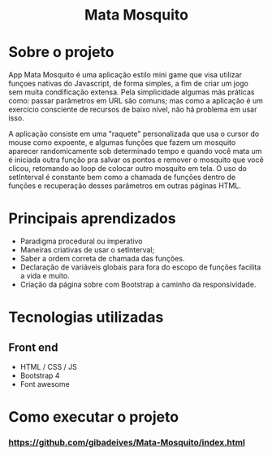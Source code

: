 <h1 align="center">
 Mata Mosquito
</h1>

# Sobre o projeto

App Mata Mosquito é uma aplicação estilo mini game que visa utilizar funçoes nativas do Javascript, de forma simples, a fim de criar um jogo sem muita condificação extensa. Pela simplicidade algumas más práticas como: passar parâmetros em URL são comuns; mas como a aplicação é um exercício consciente de recursos de baixo nível, não há problema em usar isso.

A aplicação consiste em uma "raquete" personalizada que usa o cursor do mouse como expoente, e algumas funções que fazem um mosquito aparecer randomicamente sob determinado tempo e quando você mata um é iniciada outra função pra salvar os pontos e remover o mosquito que você clicou, retomando ao loop de colocar outro mosquito em tela. O uso do setInterval é constante bem como a chamada de funções dentro de funções e recuperação desses parâmetros em outras páginas HTML.

# Principais aprendizados
* Paradigma procedural ou imperativo
* Maneiras criativas de usar o setInterval;
* Saber a ordem correta de chamada das funções.
* Declaração de variáveis globais para fora do escopo de funções facilita a vida e muito.
* Criação da página sobre com Bootstrap a caminho da responsividade.

# Tecnologias utilizadas
## Front end
- HTML / CSS / JS 
- Bootstrap 4
- Font awesome
# Como executar o projeto
### https://github.com/gibadeives/Mata-Mosquito/index.html